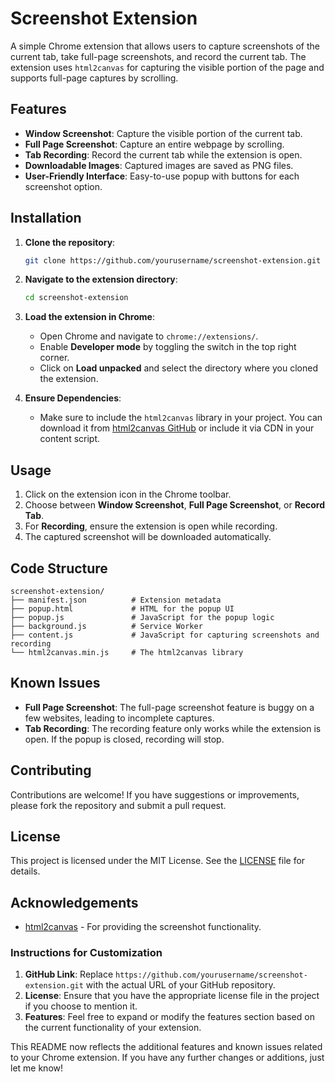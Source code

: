 # Screenshot Extension

A simple Chrome extension that allows users to capture screenshots of the current tab, take full-page screenshots, and record the current tab. The extension uses `html2canvas` for capturing the visible portion of the page and supports full-page captures by scrolling.

## Features

- **Window Screenshot**: Capture the visible portion of the current tab.
- **Full Page Screenshot**: Capture an entire webpage by scrolling.
- **Tab Recording**: Record the current tab while the extension is open.
- **Downloadable Images**: Captured images are saved as PNG files.
- **User-Friendly Interface**: Easy-to-use popup with buttons for each screenshot option.

## Installation

1. **Clone the repository**:

   ```bash
   git clone https://github.com/yourusername/screenshot-extension.git
   ```

2. **Navigate to the extension directory**:

   ```bash
   cd screenshot-extension
   ```

3. **Load the extension in Chrome**:

   - Open Chrome and navigate to `chrome://extensions/`.
   - Enable **Developer mode** by toggling the switch in the top right corner.
   - Click on **Load unpacked** and select the directory where you cloned the extension.

4. **Ensure Dependencies**:

   - Make sure to include the `html2canvas` library in your project. You can download it from [html2canvas GitHub](https://github.com/niklasvh/html2canvas) or include it via CDN in your content script.

## Usage

1. Click on the extension icon in the Chrome toolbar.
2. Choose between **Window Screenshot**, **Full Page Screenshot**, or **Record Tab**.
3. For **Recording**, ensure the extension is open while recording. 
4. The captured screenshot will be downloaded automatically.

## Code Structure

```
screenshot-extension/
├── manifest.json          # Extension metadata
├── popup.html             # HTML for the popup UI
├── popup.js               # JavaScript for the popup logic
├── background.js          # Service Worker
├── content.js             # JavaScript for capturing screenshots and recording
└── html2canvas.min.js     # The html2canvas library
```

## Known Issues

- **Full Page Screenshot**: The full-page screenshot feature is buggy on a few websites, leading to incomplete captures.
- **Tab Recording**: The recording feature only works while the extension is open. If the popup is closed, recording will stop.

## Contributing

Contributions are welcome! If you have suggestions or improvements, please fork the repository and submit a pull request.

## License

This project is licensed under the MIT License. See the [LICENSE](LICENSE) file for details.

## Acknowledgements

- [html2canvas](https://github.com/niklasvh/html2canvas) - For providing the screenshot functionality.

### Instructions for Customization

1. **GitHub Link**: Replace `https://github.com/yourusername/screenshot-extension.git` with the actual URL of your GitHub repository.
2. **License**: Ensure that you have the appropriate license file in the project if you choose to mention it.
3. **Features**: Feel free to expand or modify the features section based on the current functionality of your extension.

This README now reflects the additional features and known issues related to your Chrome extension. If you have any further changes or additions, just let me know!

